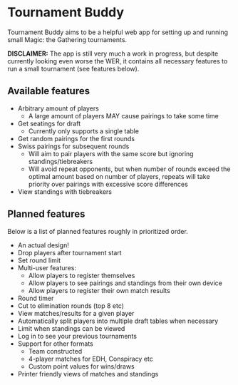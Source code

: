 # Tournament Buddy

Tournament Buddy aims to be a helpful web app for setting up and running small Magic: the Gathering tournaments.

**DISCLAIMER:** The app is still very much a work in progress, but despite currently looking even worse the WER, it contains all necessary features to run a small tournament (see features below).

## Available features

- Arbitrary amount of players
  - A large amount of players MAY cause pairings to take some time
- Get seatings for draft
  - Currently only supports a single table
- Get random pairings for the first rounds
- Swiss pairings for subsequent rounds
  - Will aim to pair players with the same score but ignoring standings/tiebreakers
  - Will avoid repeat opponents, but when number of rounds exceed the optimal amount based on number of players, repeats will take priority over pairings with excessive score differences
- View standings with tiebreakers

## Planned features

Below is a list of planned features roughly in prioritized order.

- An actual design!
- Drop players after tournament start
- Set round limit
- Multi-user features:
  - Allow players to register themselves
  - Allow players to see pairings and standings from their own device
  - Allow players to register their own match results
- Round timer
- Cut to elimination rounds (top 8 etc)
- View matches/results for a given player
- Automatically split players into multiple draft tables when necessary
- Limit when standings can be viewed
- Log in to see your previous tournaments
- Support for other formats
  - Team constructed
  - 4-player matches for EDH, Conspiracy etc
  - Custom point values for wins/draws
- Printer friendly views of matches and standings
